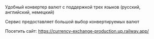 Удобный конвертер валют с поддержкой трех языков (русский, английский, немецкий)

Сервис предоставляет большой выбор конвертируемых валют

Посетить сайт: https://currency-exchange-production.up.railway.app/